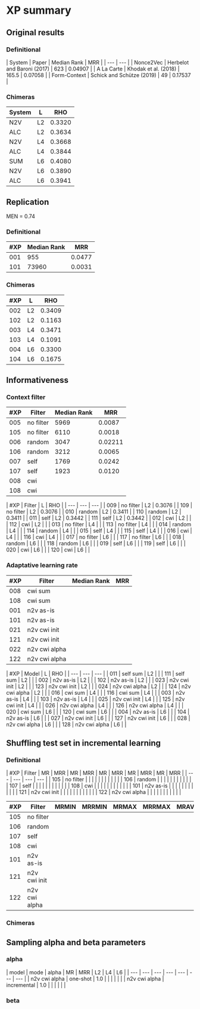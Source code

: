 # XP summary

## Original results

### Definitional

| System | Paper | Median Rank | MRR |
| --- | --- |
| Nonce2Vec | Herbelot and Baroni (2017) | 623 | 0.04907 |
| A La Carte | Khodak et al. (2018) | 165.5 | 0.07058 |
| Form-Context | Schick and Schütze (2019) | 49 | 0.17537 |

### Chimeras
| System | L | RHO |
| --- | --- | --- |
| N2V | L2 | 0.3320 |
| ALC | L2 | 0.3634 |
| N2V | L4 | 0.3668 |
| ALC | L4 | 0.3844 |
| SUM | L6 | 0.4080 |
| N2V | L6 | 0.3890 |
| ALC | L6 | 0.3941 |

## Replication

MEN = 0.74

### Definitional

| #XP | Median Rank | MRR |
| --- | --- | --- |
| 001 | 955 | 0.0477 |
| 101 | 73960 | 0.0031 |

### Chimeras

| #XP | L | RHO |
| --- | --- | --- |
| 002 | L2 | 0.3409 |
| 102 | L2 | 0.1163 |
| 003 | L4 | 0.3471 |
| 103 | L4 | 0.1091 |
| 004 | L6 | 0.3300 |
| 104 | L6 | 0.1675 |

## Informativeness

### Context filter

| #XP | Filter | Median Rank | MRR |
| --- | --- | --- | --- |
| 005 | no filter | 5969 | 0.0087 |
| 105 | no filter | 6110 | 0.0018 |
| 006 | random | 3047 | 0.02211 |
| 106 | random | 3212 | 0.0065 |
| 007 | self | 1769 | 0.0242 |
| 107 | self | 1923 | 0.0120 |
| 008 | cwi |  |  |
| 108 | cwi |  |  |

| #XP | Filter | L | RHO |
| --- | --- | --- |
| 009 | no filter | L2 | 0.3076 |
| 109 | no filter | L2 | 0.3076 |
| 010 | random | L2 | 0.3411 |
| 110 | random | L2 | 0.3411 |
| 011 | self | L2 | 0.3442 |
| 111 | self | L2 | 0.3442 |
| 012 | cwi | L2 |  |
| 112 | cwi | L2 |  |
| 013 | no filter | L4 |  |
| 113 | no filter | L4 |  |
| 014 | random | L4 |  |
| 114 | random | L4 |  |
| 015 | self | L4 |  |
| 115 | self | L4 |  |
| 016 | cwi | L4 |  |
| 116 | cwi | L4 |  |
| 017 | no filter | L6 |  |
| 117 | no filter | L6 |  |
| 018 | random | L6 |  |
| 118 | random | L6 |  |
| 019 | self | L6 |  |
| 119 | self | L6 |  |
| 020 | cwi | L6 |  |
| 120 | cwi | L6 |  |

### Adaptative learning rate

| #XP | Filter | Median Rank | MRR |
| --- | --- | --- | --- |
| 008 | cwi sum |  |  |
| 108 | cwi sum |  |  |
| 001 | n2v as-is |  |  |
| 101 | n2v as-is |  |  |
| 021 | n2v cwi init |  |  |
| 121 | n2v cwi init |  |  |
| 022 | n2v cwi alpha |  |  |
| 122 | n2v cwi alpha |  |  |

| #XP | Model | L | RHO |
| --- | --- | --- |
| 011 | self sum | L2 |  |
| 111 | self sum | L2 |  |
| 002 | n2v as-is | L2 |  |
| 102 | n2v as-is | L2 |  |
| 023 | n2v cwi init | L2 |  |
| 123 | n2v cwi init | L2 |  |
| 024 | n2v cwi alpha | L2 |  |
| 124 | n2v cwi alpha | L2 |  |
| 016 | cwi sum | L4 |  |
| 116 | cwi sum | L4 |  |
| 003 | n2v as-is | L4 |  |
| 103 | n2v as-is | L4 |  |
| 025 | n2v cwi init | L4 |  |
| 125 | n2v cwi init | L4 |  |
| 026 | n2v cwi alpha | L4 |  |
| 126 | n2v cwi alpha | L4 |  |
| 020 | cwi sum | L6 |  |
| 120 | cwi sum | L6 |  |
| 004 | n2v as-is | L6 |  |
| 104 | n2v as-is | L6 |  |
| 027 | n2v cwi init | L6 |  |
| 127 | n2v cwi init | L6 |  |
| 028 | n2v cwi alpha | L6 |  |
| 128 | n2v cwi alpha | L6 |  |

## Shuffling test set in incremental learning

### Definitional

| #XP | Filter | MR | MRR | MR | MRR | MR | MRR | MR | MRR | MR | MRR |
| --- | --- | --- | --- |
| 105 | no filter |  |  |  |  |  |  |  |  |  |  |
| 106 | random |  |  |  |  |  |  |  |  |  |  |
| 107 | self |  |  |  |  |  |  |  |  |  |  |
| 108 | cwi |  |  |  |  |  |  |  |  |  |  |
| 101 | n2v as-is |  |  |  |  |  |  |  |  |  |  |
| 121 | n2v cwi init |  |  |  |  |  |  |  |  |  |  |
| 122 | n2v cwi alpha |  |  |  |  |  |  |  |  |  |  |

| #XP | Filter | MRMIN | MRRMIN | MRMAX | MRRMAX | MRAVG | MRRAVG |
| --- | --- | --- | --- | --- | --- | --- | --- |
| 105 | no filter |  |  |  |  |  |  |
| 106 | random |  |  |  |  |  |  |
| 107 | self |  |  |  |  |  |  |
| 108 | cwi |  |  |  |  |  |  |
| 101 | n2v as-is |  |  |  |  |  |  |
| 121 | n2v cwi init |  |  |  |  |  |  |
| 122 | n2v cwi alpha |  |  |  |  |  |  |

### Chimeras

## Sampling alpha and beta parameters

### alpha
| model | mode | alpha | MR | MRR | L2 | L4 | L6 |
| --- | --- | --- | --- | --- | --- | --- |
| n2v cwi alpha | one-shot | 1.0 |  |  |  |  |  |
| n2v cwi alpha | incremental | 1.0 |  |  |  |  |  |

### beta
